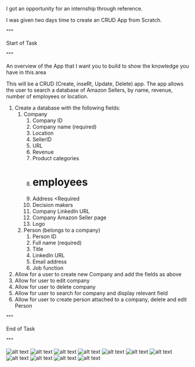 I got an opportunity for an internship through reference. 

I was given two days time to create an CRUD App from Scratch. 


"""

Start of Task

"""

An overview of the App that I want you to build to show the knowledge you have in this area


This will be a CRUD (Create, inseRt, Update, Delete) app. The app allows the user to search a database of Amazon Sellers, by name, revenue, number of employees or location.


1. Create a database with the following fields:
   1. Company
      1. Company ID
      2. Company name (required)
      3. Location
      4. SellerID 
      5. URL <Required>
      6. Revenue <Required>
      7. Product categories <Required>
      8. # employees <If Available>
      9. Address <Required
      10. Decision makers <connected to Person table>
      11. Company LinkedIn URL <If Available>
      12. Company Amazon Seller page  <Required>
      13. Logo <If Available>
   2. Person (belongs to a company)
      1. Person ID
      2. Full name (required)
      3. Title
      4. LinkedIn URL <required>
      5. Email address <required>
      6. Job function <optional>
2. Allow for a user to create new Company and add the fields as above
3. Allow for user to edit company
4. Allow for user to delete company
5. Allow for user to search for company and display relevant field
6. Allow for user to create person attached to a company, delete and edit Person
  
  
  
"""

End of Task

"""


![alt text](https://sarveshwaran1678.github.io/CRUD-Android-Application/Screenshots/1.jpeg)
![alt text](https://sarveshwaran1678.github.io/CRUD-Android-Application/Screenshots/2.jpeg)
![alt text](https://sarveshwaran1678.github.io/CRUD-Android-Application/Screenshots/3.jpeg)
![alt text](https://sarveshwaran1678.github.io/CRUD-Android-Application/Screenshots/4.jpeg)
![alt text](https://sarveshwaran1678.github.io/CRUD-Android-Application/Screenshots/5.jpeg)
![alt text](https://sarveshwaran1678.github.io/CRUD-Android-Application/Screenshots/6.jpeg)
![alt text](https://sarveshwaran1678.github.io/CRUD-Android-Application/Screenshots/7.jpeg)
![alt text](https://sarveshwaran1678.github.io/CRUD-Android-Application/Screenshots/8.jpeg)
![alt text](https://sarveshwaran1678.github.io/CRUD-Android-Application/Screenshots/9.jpeg)
![alt text](https://sarveshwaran1678.github.io/CRUD-Android-Application/Screenshots/10.jpeg)
![alt text](https://sarveshwaran1678.github.io/CRUD-Android-Application/Screenshots/11.jpeg)


